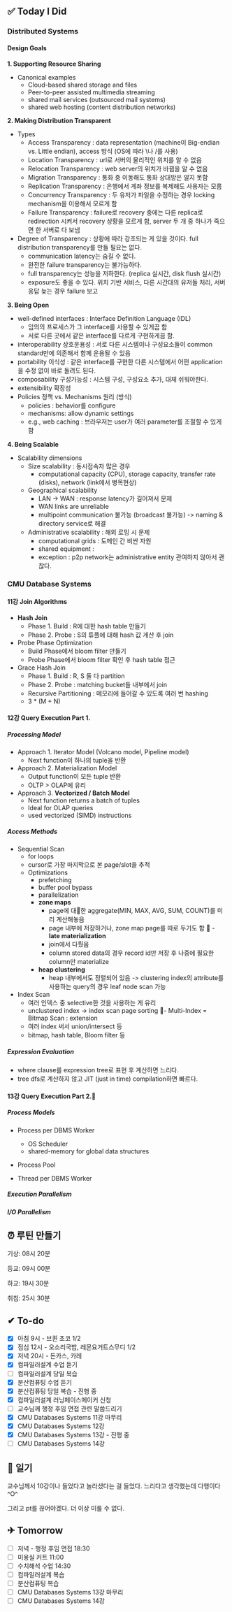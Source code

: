 
## ✅ Today I Did

### Distributed Systems

#### Design Goals

**1. Supporting Resource Sharing**

- Canonical examples
  - Cloud-based shared storage and files
  - Peer-to-peer assisted multimedia streaming
  - shared mail services (outsourced mail systems)
  - shared web hosting (content distribution networks)

**2. Making Distribution Transparent**
- Types
  - Access Transparency : data representation (machine이 Big-endian vs. Little endian), access 방식 (OS에 따라 \나 /를 사용) 
  - Location Transparency : url로 서버의 물리적인 위치를 알 수 없음
  - Relocation Transparency : web server의 위치가 바뀜을 알 수 없음
  - Migration Transparency : 통화 중 이동해도 통화 상대방은 알지 못함
  - Replication Transparency : 은행에서 계좌 정보를 복제해도 사용자는 모름
  - Concurrency Transparency : 두 유저가 파일을 수정하는 경우 locking mechanism을 이용해서 모르게 함
  - Failure Transparency : failure로 recovery 중에는 다른 replica로 redirection 시켜서 recovery 상황을 모르게 함, server 두 개 중 하나가 죽으면 한 서버로 다 보냄
- Degree of Transparency : 상황에 따라 강조되는 게 있을 것이다. full distribution transparency를 만들 필요는 없다. 
  - communication latency는 숨길 수 없다. 
  - 완전한 failure transparency는 불가능하다. 
  - full transparency는 성능을 저하한다. (replica 실시간, disk flush 실시간)
  - exposure도 좋을 수 있다. 위치 기반 서비스, 다른 시간대의 유저들 처리, 서버 응답 늦는 경우 failure 보고
 
**3. Being Open**
- well-defined interfaces : Interface Definition Language (IDL) 
  - 임의의 프로세스가 그 interface를 사용할 수 있게끔 함
  - 서로 다른 곳에서 같은 interface를 다르게 구현하게끔 함.
- interoperability 상호운용성 : 서로 다른 시스템이나 구성요소들이 common standard만에 의존해서 함께 운용될 수 있음
- portability 이식성 : 같은 interface를 구현한 다른 시스템에서 어떤 application을 수정 없이 바로 돌려도 된다. 
- composability 구성가능성 : 시스템 구성, 구성요소 추가, 대체 쉬워야한다. 
- extensibility 확장성
- Policies 정책 vs. Mechanisms 원리 (방식)
  - policies : behavior를 configure
  - mechanisms: allow dynamic settings
  - e.g., web caching : 브라우저는 user가 여러 parameter를 조절할 수 있게 함

**4. Being Scalable**
- Scalability dimensions
  - Size scalability : 동시접속자 많은 경우
    - computational capacity (CPU), storage capacity, transfer rate (disks), network (link에서 병목현상)
  - Geographical scalability
    - LAN -> WAN : response latency가 길어져서 문제
    - WAN links are unreliable
    - multipoint communication 불가능 (broadcast 불가능) -> naming & directory service로 해결
  - Administrative scalability : 해외 로밍 시 문제 
    - computational grids : 도메인 간 비싼 자원
    - shared equipment : 
    - exception : p2p network는 administrative entity 관여하지 않아서 괜찮다. 

### CMU Database Systems

#### 11강 Join Algorithms

- **Hash Join**
  - Phase 1. Build : R에 대한 hash table 만들기
  - Phase 2. Probe : S의 튜플에 대해 hash 값 게산 후 join
- Probe Phase Optimization
  - Build Phase에서 bloom filter 만들기
  - Probe Phase에서 bloom filter 확인 후 hash table 접근
- Grace Hash Join
  - Phase 1. Build : R, S 둘 다 partition
  - Phase 2. Probe : matching bucket들 내부에서 join
  - Recursive Partitioning : 메모리에 들어갈 수 있도록 여러 번 hashing
  - 3 * (M + N) 

#### 12강 Query Execution Part 1.
##### Processing Model
- Approach 1. Iterator Model (Volcano model, Pipeline model)
  - Next function이 하나의 tuple을 반환
- Approach 2. Materialization Model
  - Output function이 모든 tuple 반환
  - OLTP > OLAP에 유리
- Approach 3. **Vectorized / Batch Model**
  - Next function returns a batch of tuples
  - Ideal for OLAP queries 
  - used vectorized (SIMD) instructions
 
##### Access Methods
- Sequential Scan
  - for loops
  - cursor로 가장 마지막으로 본 page/slot을 추적
  - Optimizations
    - prefetching
    - buffer pool bypass
    - parallelization
    - **zone maps**
      - page에 대한 aggregate(MIN, MAX, AVG, SUM, COUNT)를 미리 계산해놓음
      - page 내부에 저장하거나, zone map page를 따로 두기도 함
    - **late materialization**
      - join에서 다뤘음
      - column stored data의 경우 record id만 저장 후 나중에 필요한 column만 materialize
    - **heap clustering**
      - heap 내부에서도 정렬되어 있음 -> clustering index의 attribute를 사용하는 query의 경우 leaf node scan 가능
- Index Scan
  - 여러 인덱스 중 selective한 것을 사용하는 게 유리
  - unclustered index -> index scan page sorting
- Multi-Index = Bitmap Scan : extension
  - 여러 index 써서 union/intersect 등
  - bitmap, hash table, Bloom filter 등

##### Expression Evaluation

- where clause를 expression tree로 표현 후 계산하면 느리다.
- tree dfs로 계산하지 않고 JIT (just in time) compilation하면 빠르다.

#### 13강 Query Execution Part 2.

##### Process Models

- Process per DBMS Worker
  - OS Scheduler
  - shared-memory for global data structures

- Process Pool

- Thread per DBMS Worker

##### Execution Parallelism

##### I/O Parallelism

## ⏰ 루틴 만들기

기상: 08시 20분

등교: 09시 00분

하교: 19시 30분

취침: 25시 30분 

## ✔ To-do
- [x] 아침 9시 - 브퀸 초코 1/2
- [x] 점심 12시 - 오소리국밥, 레몬요거트스무디 1/2
- [x] 저녁 20시 - 돈카스, 카레
- [x] 컴파일러설계 수업 듣기
- [ ] 컴파일러설계 당일 복습
- [x] 분산컴퓨팅 수업 듣기
- [x] 분산컴퓨팅 당일 복습 - 진행 중
- [x] 컴파일러설계 러닝페이스메이커 신청
- [ ] 교수님께 행정 후임 면접 관련 말씀드리기
- [x] CMU Databases Systems 11강 마무리
- [x] CMU Databases Systems 12강
- [x] CMU Databases Systems 13강 - 진행 중
- [ ] CMU Databases Systems 14강

## 💭 일기

교수님께서 10강이나 들었다고 놀라셨다는 걸 들었다. 느리다고 생각했는데 다행이다 ^O^ 

그리고 pt를 끊어야겠다. 더 이상 미룰 수 없다. 

## ✈ Tomorrow

- [ ] 저녁 - 행정 후임 면접 18:30
- [ ] 미용실 커트 11:00
- [ ] 수치해석 수업 14:30
- [ ] 컴파일러설계 복습
- [ ] 분산컴퓨팅 복습
- [ ] CMU Databases Systems 13강 마무리
- [ ] CMU Databases Systems 14강
